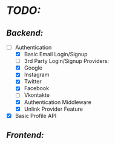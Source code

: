 # *TODO:*
## *Backend:*
- [ ] Authentication
  - [x] Basic Email Login/Signup
  - [ ]  3rd Party Login/Signup Providers:
    - [x] Google
    - [x] Instagram
    - [x] Twitter
    - [x] Facebook
    - [ ] Vkontakte
  - [x] Authentication Middleware
  - [x] Unlink Provider Feature
- [x] Basic Profile API

## *Frontend:*
